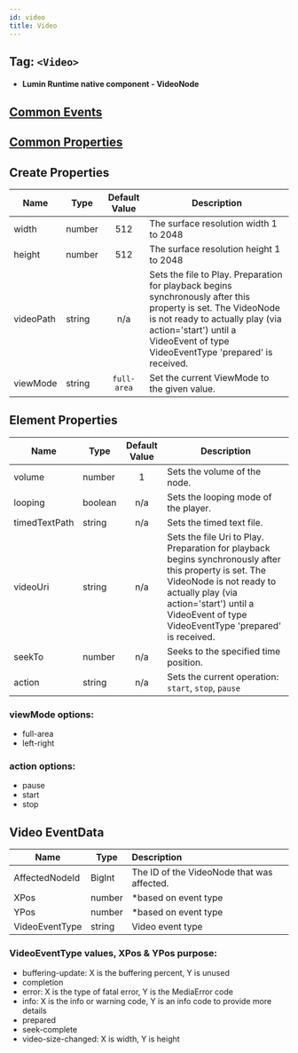 ```yaml
---
id: video
title: Video
---
```


## Tag: `<Video>`

- #### Lumin Runtime native component - VideoNode

## [Common Events](../types/Events.md)

## [Common Properties](../types/Properties.md)

## Create Properties
| Name      | Type   | Default Value | Description |
| --------- | ------ | :-----------: | ----------- |
| width     | number |      512      | The surface resolution width 1 to 2048  |
| height    | number |      512      | The surface resolution height 1 to 2048 |
| videoPath | string |      n/a      | Sets the file to Play. Preparation for playback begins synchronously after this property is set. The VideoNode is not ready to actually play (via action='start') until a VideoEvent of type VideoEventType 'prepared' is received. |
| viewMode  | string |  `full-area`  | Set the current ViewMode to the given value. |

## Element Properties
| Name      | Type   | Default Value | Description |
| --------- | ------ | :-----------: | ----------- |
| volume    | number |       1       | Sets the volume of the node. |
| looping   | boolean |     n/a      | Sets the looping mode of the player. |
| timedTextPath | string |  n/a      | Sets the timed text file. |
| videoUri | string |       n/a      | Sets the file Uri to Play. Preparation for playback begins synchronously after this property is set. The VideoNode is not ready to actually play (via action='start') until a VideoEvent of type VideoEventType 'prepared' is received. |
| seekTo | number |         n/a      | Seeks to the specified time position. |
| action | string |         n/a      | Sets the current operation: `start`, `stop`, `pause` |

### viewMode options:
- full-area
- left-right

### action options:
- pause
- start
- stop

## Video EventData
| Name      | Type   | Description |
| --------- | ------ | :---------- |
| AffectedNodeId | BigInt | The ID of the VideoNode that was affected.
| XPos | number | *based on event type |
| YPos | number | *based on event type |
| VideoEventType | string |  Video event type |

### VideoEventType values, XPos & YPos purpose:
- buffering-update:
    X is the buffering percent, Y is unused
- completion
- error:
    X is the type of fatal error, Y is the MediaError code
- info:
    X is the info or warning code, Y is an info code to provide more details
- prepared
- seek-complete
- video-size-changed:
    X is width, Y is height
